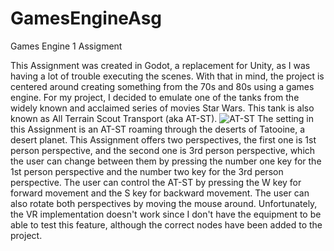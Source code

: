 # GamesEngineAsg
Games Engine 1 Assigment

This Assignment was created in Godot, a replacement for Unity, as I was having a lot of trouble executing the scenes. With that in mind, the project is centered around creating something from the 70s and 80s using a games engine. For my project, I decided to emulate one of the tanks from the widely known and acclaimed series of movies Star Wars. This tank is also known as All Terrain Scout Transport (aka AT-ST). 
![AT-ST](https://static.wikia.nocookie.net/starwars/images/f/ff/ATST-SWBdice.png/revision/latest?cb=20151110032640)
The setting in this Assignment is an AT-ST roaming through the deserts of Tatooine, a desert planet. This Assignment offers two perspectives, the first one is 1st person perspective, and the second one is 3rd person perspective, which the user can change between them by pressing the number one key for the 1st person perspective and the number two key for the 3rd person perspective. The user can control the AT-ST by pressing the W key for forward movement and the S key for backward movement. The user can also rotate both perspectives by moving the mouse around.
Unfortunately, the VR implementation doesn't work since I don't have the equipment to be able to test this feature, although the correct nodes have been added to the project.

